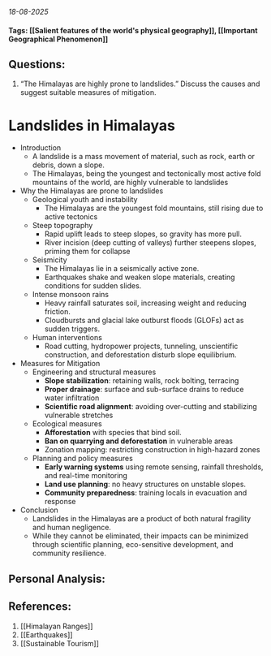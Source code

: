 *18-08-2025*
#### Tags: [[Salient features of the world's physical geography]], [[Important Geographical Phenomenon]]


## Questions:

1. “The Himalayas are highly prone to landslides.” Discuss the causes and suggest suitable measures of mitigation.

# Landslides in Himalayas

- Introduction
	- A landslide is a mass movement of material, such as rock, earth or debris, down a slope. 
	- The Himalayas, being the youngest and tectonically most active fold mountains of the world, are highly vulnerable to landslides
- Why the Himalayas are prone to landslides
	- Geological youth and instability
		- The Himalayas are the youngest fold mountains, still rising due to active tectonics
	- Steep topography
		- Rapid uplift leads to steep slopes, so gravity has more pull.
		- River incision (deep cutting of valleys) further steepens slopes, priming them for collapse
	- Seismicity
		- The Himalayas lie in a seismically active zone. 
		- Earthquakes shake and weaken slope materials, creating conditions for sudden slides.
	- Intense monsoon rains
		- Heavy rainfall saturates soil, increasing weight and reducing friction.
		- Cloudbursts and glacial lake outburst floods (GLOFs) act as sudden triggers.
	- Human interventions
		- Road cutting, hydropower projects, tunneling, unscientific construction, and deforestation disturb slope equilibrium.
- Measures for Mitigation
	- Engineering and structural measures
		- **Slope stabilization**: retaining walls, rock bolting, terracing
		- **Proper drainage**: surface and sub-surface drains to reduce water infiltration
		- **Scientific road alignment**: avoiding over-cutting and stabilizing vulnerable stretches
	- Ecological measures
		- **Afforestation** with species that bind soil.
		- **Ban on quarrying and deforestation** in vulnerable areas
		- Zonation mapping: restricting construction in high-hazard zones
	- Planning and policy measures
		- **Early warning systems** using remote sensing, rainfall thresholds, and real-time monitoring
		- **Land use planning**: no heavy structures on unstable slopes.
		- **Community preparedness**: training locals in evacuation and response
- Conclusion
	- Landslides in the Himalayas are a product of both natural fragility and human negligence. 
	- While they cannot be eliminated, their impacts can be minimized through scientific planning, eco-sensitive development, and community resilience.




## Personal Analysis:


## References:

1. [[Himalayan Ranges]]
2. [[Earthquakes]]
3. [[Sustainable Tourism]]